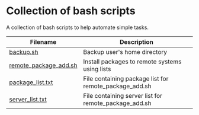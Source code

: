 # Collection of bash scripts
A collection of bash scripts to help automate simple tasks.

| Filename | Description |
| --- | --- |
| [backup.sh](https://github.com/spatterson78/bash/blob/main/backup.sh) | Backup user's home directory |
| [remote_package_add.sh](https://github.com/spatterson78/bash/blob/main/remote_package_add.sh) | Install packages to remote systems using lists |
| [package_list.txt](https://github.com/spatterson78/bash/blob/main/package_list.txt) | File containing package list for remote_package_add.sh |
| [server_list.txt](https://github.com/spatterson78/bash/blob/main/server_list.txt) | File containing server list for remote_package_add.sh |

